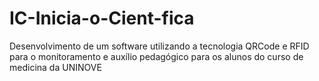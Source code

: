 # IC-Inicia-o-Cient-fica
Desenvolvimento de um software utilizando a tecnologia QRCode e RFID para o monitoramento e auxílio pedagógico para os alunos do curso de medicina da UNINOVE
